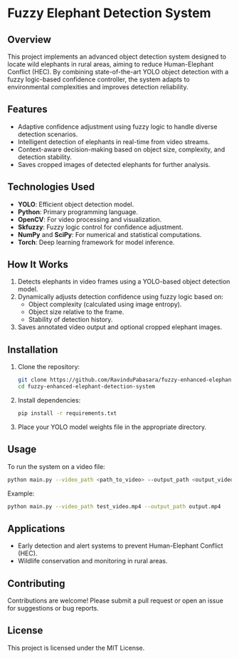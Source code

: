 # **Fuzzy Elephant Detection System**  

## **Overview**  
This project implements an advanced object detection system designed to locate wild elephants in rural areas, aiming to reduce Human-Elephant Conflict (HEC). By combining state-of-the-art YOLO object detection with a fuzzy logic-based confidence controller, the system adapts to environmental complexities and improves detection reliability.  

## **Features**  
- Adaptive confidence adjustment using fuzzy logic to handle diverse detection scenarios.  
- Intelligent detection of elephants in real-time from video streams.  
- Context-aware decision-making based on object size, complexity, and detection stability.  
- Saves cropped images of detected elephants for further analysis.  

## **Technologies Used**  
- **YOLO**: Efficient object detection model.  
- **Python**: Primary programming language.  
- **OpenCV**: For video processing and visualization.  
- **Skfuzzy**: Fuzzy logic control for confidence adjustment.  
- **NumPy** and **SciPy**: For numerical and statistical computations.  
- **Torch**: Deep learning framework for model inference.  

## **How It Works**  
1. Detects elephants in video frames using a YOLO-based object detection model.  
2. Dynamically adjusts detection confidence using fuzzy logic based on:  
   - Object complexity (calculated using image entropy).  
   - Object size relative to the frame.  
   - Stability of detection history.  
3. Saves annotated video output and optional cropped elephant images.  

## **Installation**  
1. Clone the repository:  
   ```bash  
   git clone https://github.com/RavinduPabasara/fuzzy-enhanced-elephant-detection-system.git  
   cd fuzzy-enhanced-elephant-detection-system
   ```  
2. Install dependencies:  
   ```bash  
   pip install -r requirements.txt  
   ```  
3. Place your YOLO model weights file in the appropriate directory.  

## **Usage**  
To run the system on a video file:  
```bash  
python main.py --video_path <path_to_video> --output_path <output_video_path>  
```  
Example:  
```bash  
python main.py --video_path test_video.mp4 --output_path output.mp4  
```  

## **Applications**  
- Early detection and alert systems to prevent Human-Elephant Conflict (HEC).  
- Wildlife conservation and monitoring in rural areas.  

## **Contributing**  
Contributions are welcome! Please submit a pull request or open an issue for suggestions or bug reports.  

## **License**  
This project is licensed under the MIT License.  

